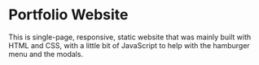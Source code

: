 # Portfolio Website

This is single-page, responsive, static website that was mainly built with HTML and CSS, with a little bit of JavaScript to help with the hamburger menu and the modals.